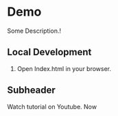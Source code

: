 # Demo

Some Description.!

## Local Development

1. Open Index.html in your browser.

## Subheader

Watch tutorial on Youtube.
Now
